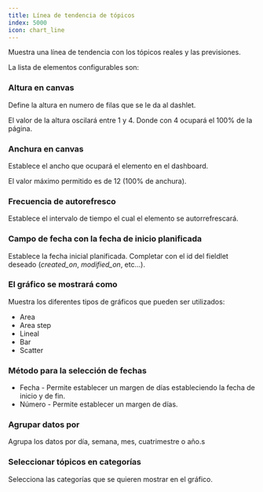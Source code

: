 ```yaml
---
title: Línea de tendencia de tópicos
index: 5000
icon: chart_line
---
```


Muestra una línea de tendencia con los tópicos reales y las previsiones.

La lista de elementos configurables son:

### Altura en canvas

Define la altura en numero de filas que se le da al dashlet.

El valor de la altura oscilará entre 1 y 4. Donde con 4 ocupará el 100% de la página.

### Anchura en canvas

Establece el ancho que ocupará el elemento en el dashboard.

El valor máximo permitido es de 12 (100% de anchura).


### Frecuencia de autorefresco

Establece el intervalo de tiempo el cual el elemento se autorrefrescará.

### Campo de fecha con la fecha de inicio planificada

Establece la fecha inicial planificada. 
Completar con el id del fieldlet deseado (*created_on*, *modified_on*, etc...).

### El gráfico se mostrará como
Muestra los diferentes tipos de gráficos que pueden ser utilizados:

- Area
- Area step
- Lineal
- Bar
- Scatter

### Método para la selección de fechas

- Fecha - Permite establecer un margen de días estableciendo la fecha de inicio y de fin.
- Número - Permite establecer un margen de días.

### Agrupar datos por

Agrupa los datos por día, semana, mes, cuatrimestre o año.s

### Seleccionar tópicos en categorías

Selecciona las categorías que se quieren mostrar en el gráfico.